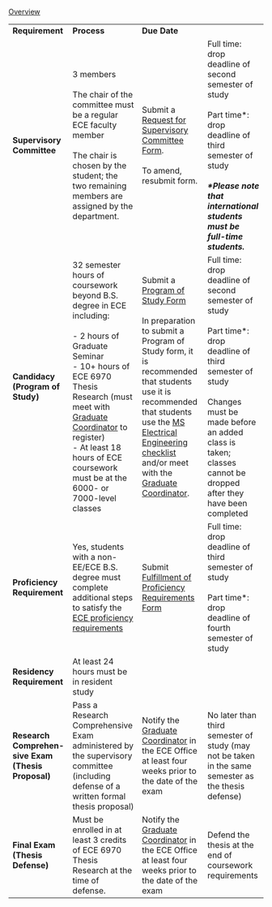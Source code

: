 [Overview](https://www.ece.utah.edu/graduate-programs-in-ece/ms-degree/ee-thesis-option/)

|  |  |  |  |
| ---- | ---- | ---- | ---- |
| **Requirement** | **Process** | **Due Date** |  |
| **Supervisory Committee** | 3 members<br><br>The chair of the committee must be a regular ECE faculty member<br><br>The chair is chosen by the student; the two remaining members are assigned by the department. | Submit a [Request for Supervisory Committee Form](https://www.ece.utah.edu/graduate-forms/).<br><br>To amend, resubmit form. | Full time: drop deadline of second semester of study<br><br>Part time*: drop deadline of third semester of study<br><br>**_*Please note that international students must be full-time students._** |
| **Candidacy (Program of Study)** | 32 semester hours of coursework beyond B.S. degree in ECE including:<br><br>- 2 hours of Graduate Seminar<br>- 10+ hours of ECE 6970 Thesis Research (must meet with [Graduate Coordinator](https://www.ece.utah.edu/advisors/) to register)<br>- At least 18 hours of ECE coursework must be at the 6000- or 7000-level classes | Submit a [Program of Study Form](https://www.ece.utah.edu/graduate-forms/)<br><br>In preparation to submit a Program of Study form, it is recommended that students use it is recommended that students use the [MS Electrical Engineering checklist](https://www.ece.utah.edu/graduate-forms/additional-academic-forms/) and/or meet with the [Graduate Coordinator](https://www.ece.utah.edu/advisors/). | Full time: drop deadline of second semester of study<br><br>Part time*: drop deadline of third semester of study<br><br>Changes must be made before an added class is taken; classes cannot be dropped after they have been completed |
| **Proficiency Requirement** | Yes, students with a non-EE/ECE B.S. degree must complete additional steps to satisfy the [ECE proficiency requirements](https://www.ece.utah.edu/requirements-for-non-accredited-ece-majors-or-a-degree-from-an-allied-field/) | Submit [Fulfillment of Proficiency Requirements Form](https://www.ece.utah.edu/graduate-forms/additional-academic-forms/) | Full time: drop deadline of third semester of study<br><br>Part time*: drop deadline of fourth semester of study |
| **Residency Requirement** | At least 24 hours must be in resident study |  |  |
| **Research Comprehen-sive Exam (Thesis Proposal)** | Pass a Research Comprehensive Exam administered by the supervisory committee (including defense of a written formal thesis proposal) | Notify the [Graduate Coordinator](https://www.ece.utah.edu/advisors/) in the ECE Office at least four weeks prior to the date of the exam | No later than third semester of study (may not be taken in the same semester as the thesis defense) |
| **Final Exam (Thesis Defense)  <br>** | Must be enrolled in at least 3 credits of ECE 6970 Thesis Research at the time of defense. | Notify the [Graduate Coordinator](https://www.ece.utah.edu/advisors/) in the ECE Office at least four weeks prior to the date of the exam | Defend the thesis at the end of coursework requirements |
